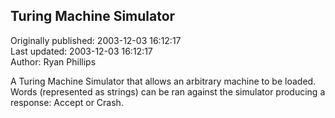 ## Turing Machine Simulator  
Originally published: 2003-12-03 16:12:17  
Last updated: 2003-12-03 16:12:17  
Author: Ryan Phillips  
  
A Turing Machine Simulator that allows an arbitrary machine to be loaded.  Words (represented as strings) can be ran against the simulator producing a response: Accept or Crash.